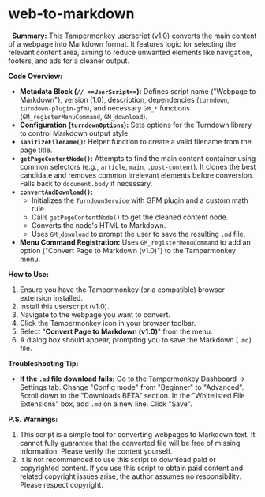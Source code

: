 # web-to-markdown
  
**Summary:**
This Tampermonkey userscript (v1.0) converts the main content of a webpage into Markdown format. It features logic for selecting the relevant content area, aiming to reduce unwanted elements like navigation, footers, and ads for a cleaner output.

**Code Overview:**

*   **Metadata Block (`// ==UserScript==`):** Defines script name ("Webpage to Markdown"), version (1.0), description, dependencies (`turndown`, `turndown-plugin-gfm`), and necessary `GM_*` functions (`GM_registerMenuCommand`, `GM_download`).
*   **Configuration (`turndownOptions`):** Sets options for the Turndown library to control Markdown output style.
*   **`sanitizeFilename()`:** Helper function to create a valid filename from the page title.
*   **`getPageContentNode()`:** Attempts to find the main content container using common selectors (e.g., `article`, `main`, `.post-content`). It clones the best candidate and removes common irrelevant elements before conversion. Falls back to `document.body` if necessary.  
*   **`convertAndDownload()`:**
    *   Initializes the `TurndownService` with GFM plugin and a custom math rule.  
    *   Calls `getPageContentNode()` to get the cleaned content node.
    *   Converts the node's HTML to Markdown.
    *   Uses `GM_download` to prompt the user to save the resulting `.md` file.
*   **Menu Command Registration:** Uses `GM_registerMenuCommand` to add an option ("Convert Page to Markdown (v1.0)") to the Tampermonkey menu.

**How to Use:**

1.  Ensure you have the Tampermonkey (or a compatible) browser extension installed.
2.  Install this userscript (v1.0).
3.  Navigate to the webpage you want to convert.
4.  Click the Tampermonkey icon in your browser toolbar.
5.  Select "**Convert Page to Markdown (v1.0)**" from the menu.
6.  A dialog box should appear, prompting you to save the Markdown (`.md`) file.

**Troubleshooting Tip:**

*   **If the `.md` file download fails:** Go to the Tampermonkey Dashboard -> Settings tab. Change "Config mode" from "Beginner" to "Advanced". Scroll down to the "Downloads BETA" section. In the "Whitelisted File Extensions" box, add `.md` on a new line. Click "Save".

**P.S. Warnings:**

1.  This script is a simple tool for converting webpages to Markdown text. It cannot fully guarantee that the converted file will be free of missing information. Please verify the content yourself.
2.  It is not recommended to use this script to download paid or copyrighted content. If you use this script to obtain paid content and related copyright issues arise, the author assumes no responsibility. Please respect copyright.
